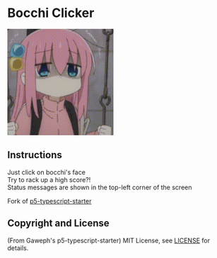 
# Bocchi Clicker

<img src="./assets/bocchi_despair_cry.gif">

## Instructions
Just click on bocchi's face<br>
Try to rack up a high score?!<br>
Status messages are shown in the top-left corner of the screen

Fork of [p5-typescript-starter](https://github.com/Gaweph/p5-typescript-starter)

## Copyright and License

(From Gaweph's p5-typescript-starter)
MIT License, see [LICENSE](https://github.com/Gaweph/p5-typescript-starter/blob/master/LICENSE) for details.
